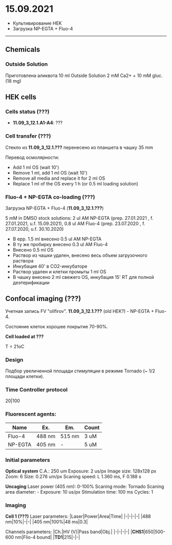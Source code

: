 15.09.2021
==========

- Культивирование HEK
- Загрузка NP-EGTA + Fluo-4

---

## Chemicals
### Outside Solution
Приготовлена аликвота 10 ml Outside Solution 2 mM Ca2+ + 10 mM gluc. (18 mg)


## HEK cells
### Cells status (???)
- **11.09_3_12.1.A1-A4**: ???

### Cell transfer (???)
Стекло из **11.09_3_12.1.???** перенесено из планшета в чашку 35 mm

Перевод осмолярности:
- Add 1 ml OS (wait 10')
- Remove 1 ml, add 1 ml OS (wait 10')
- Remove all media and replace it for 2 ml OS
- Replace 1 ml of the OS every 1 h (or 0.5 ml loading solution)

### Fluo-4 + NP-EGTA co-loading (???)
Загрузка NP-EGTA + Fluo-4 (**11.09_3_12.1.???**)

5 mM in DMSO stock solutions: 2 ul AM NP-EGTA (prep. 27.01.2021 , f. 27.01.2021, u.f. 15.09.2021), 0.8 ul AM Fluo-4 (prep. 23.07.2020 , f. 27.07.2020, u.f. 30.10.2020)

- В epp. 1.5 ml внесено 0.5 ul AM NP-EGTA
- В ту же пробирку внесено 0.3 ul AM Fluo-4
- Внесено 0.5 ml OS
- Раствор из чашки удален, внесено весь объем загрузочного раствора
- Инкубация 40' в CO2-инкубаторе
- Раствор удален и клетки промыты 1 ml OS
- В чашку внесено 2 ml свежего OS, инкубация 15' RT для полной деэтерификации


## Confocal imaging (???)
Учетная запись FV "olifirov".
**11.09_3_12.1.???** (old HEK?) - NP-EGTA + Fluo-4.

Состояние клеток хорошее покрытие 70-90%.

**Cell loaded at ???**

T = 21oC

### Design
Подбор увеличенной площади стимуляции в режиме Tornado (~ 1/2 площади клетки).

### Time Controller protocol
20|100

### Fluorescent agents:
|Name|Ex.|Em.|Count|
|-|-|-|-|
|Fluo-4|488 nm|515 nm|3 uM|
|NP-EGTA|405 nm|-|5 uM|

### Initial parameters
**Optical system**
C.A.: 250 um
Exposure: 2 us/px
Image size: 128x128 px
Zoom: 6
Size: 0.276 um/px
Scaning speed: L 1.360 ms, F 0.188 s

**Uncaging**
Laser power (405 nm): 0-100%
Scaning mode: Tornado
Scaning area diameter: -
Exposure: 10 us/px
Stimulation time: 100 ms
Cycles: 1


### Imaging
**Cell 1 (???)**
Laser parameters:
|Laser|Power|Area|Time|
|-|-|-|-|
|488 nm|10%|-|-|
|405 nm|100%|48 ms|0.3|

Channels parameters:
|Ch.|HV (V)|Pass band|Obj.|
|-|-|-|-|
|**CHS1**|650|500-600 nm|Flio-4 bound|
|**TD1**|215|-|-|
